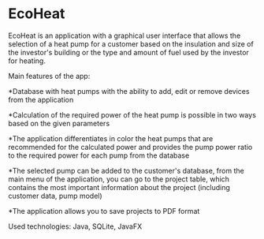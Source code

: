 # EcoHeat

EcoHeat is an application with a graphical user interface that allows the selection of a heat pump for a customer based on the insulation and size of the investor's building or the type and amount of fuel used by the investor for heating.

Main features of the app:

*Database with heat pumps with the ability to add, edit or remove devices from the application

*Calculation of the required power of the heat pump is possible in two ways based on the given parameters

*The application differentiates in color the heat pumps that are recommended for the calculated power and provides the pump power ratio to the required power for each pump from the database

*The selected pump can be added to the customer's database, from the main menu of the application, you can go to the project table, which contains the most important information about the project (including customer data, pump model) 

*The application allows you to save projects to PDF format

Used technologies: Java, SQLite, JavaFX
